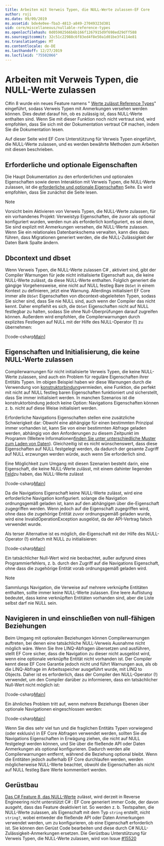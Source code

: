 ```yaml
---
title: Arbeiten mit Verweis Typen, die NULL-Werte zulassen-EF Core
author: roji
ms.date: 09/09/2019
ms.assetid: bde4e0ee-fba3-4813-a849-27049323d301
uid: core/miscellaneous/nullable-reference-types
ms.openlocfilehash: 0d05902566b6b166f1267915d9f698ed29dff588
ms.sourcegitcommit: 32c51c22988c6f83ed4f8e50a1d01be3f4114e81
ms.translationtype: MT
ms.contentlocale: de-DE
ms.lasthandoff: 12/27/2019
ms.locfileid: "75502066"
---
```

# <a name="working-with-nullable-reference-types"></a>Arbeiten mit Verweis Typen, die NULL-Werte zulassen

C#in 8 wurde ein neues Feature namens " [Werte zulässt Reference Types](/dotnet/csharp/tutorials/nullable-reference-types)" eingeführt, sodass Verweis Typen mit Anmerkungen versehen werden können. Dies deutet darauf hin, ob es zulässig ist, dass NULL-Werte enthalten sind. Wenn Sie mit dieser Funktion noch nicht vertraut sind, wird empfohlen, dass Sie sich mit der Dokumentation vertraut C# machen, indem Sie die Dokumentation lesen.

Auf dieser Seite wird EF Core Unterstützung für Verweis Typen eingeführt, die NULL-Werte zulassen, und es werden bewährte Methoden zum Arbeiten mit diesen beschrieben.

## <a name="required-and-optional-properties"></a>Erforderliche und optionale Eigenschaften

Die Haupt Dokumentation zu den erforderlichen und optionalen Eigenschaften sowie deren Interaktion mit Verweis Typen, die NULL-Werte zulassen, ist die [erforderliche und optionale Eigenschaften](xref:core/modeling/entity-properties#required-and-optional-properties) Seite. Es wird empfohlen, dass Sie zunächst die Seite lesen.

> [!NOTE]
> Vorsicht beim Aktivieren von Verweis Typen, die NULL-Werte zulassen, für ein vorhandenes Projekt: Verweistyp Eigenschaften, die zuvor als optional konfiguriert wurden, werden nun als erforderlich konfiguriert, es sei denn, Sie sind explizit mit Anmerkungen versehen, die NULL-Werte zulassen. Wenn Sie ein relationales Datenbankschema verwalten, kann dies dazu führen, dass Migrationen generiert werden, die die NULL-Zulässigkeit der Daten Bank Spalte ändern.

## <a name="dbcontext-and-dbset"></a>Dbcontext und dbset

Wenn Verweis Typen, die NULL-Werte zulassen C# , aktiviert sind, gibt der Compiler Warnungen für jede nicht initialisierte Eigenschaft aus, die keine NULL-Werte zulässt, da diese NULL-Werte enthalten. Folglich generiert die gängige Vorgehensweise, eine nicht auf NULL festleg Bare `DbSet` in einem Kontext zu definieren, jetzt eine Warnung. Allerdings initialisiert EF Core immer alle `DbSet` Eigenschaften von dbcontext-abgeleiteten Typen, sodass Sie sicher sind, dass Sie nie NULL sind, auch wenn der Compiler das nicht kennt. Daher empfiehlt es sich, die `DbSet` Eigenschaften nicht auf NULL festlegbar zu halten, sodass Sie ohne Null-Überprüfungen darauf zugreifen können. Außerdem wird empfohlen, die Compilerwarnungen durch explizites Festlegen auf NULL mit der Hilfe des NULL-Operator (!) zu übernehmen:

[!code-csharp[Main](../../../samples/core/Miscellaneous/NullableReferenceTypes/NullableReferenceTypesContext.cs?name=Context&highlight=3-4)]

## <a name="non-nullable-properties-and-initialization"></a>Eigenschaften und Initialisierung, die keine NULL-Werte zulassen

Compilerwarnungen für nicht initialisierte Verweis Typen, die keine NULL-Werte zulassen, sind auch ein Problem für reguläre Eigenschaften ihrer Entitäts Typen. Im obigen Beispiel haben wir diese Warnungen durch die Verwendung von [konstruktorbindung](xref:core/modeling/constructors)vermieden, eine Funktion, die perfekt mit nicht auf NULL festleg baren Eigenschaften funktioniert und sicherstellt, dass Sie immer initialisiert werden. In manchen Szenarios ist die konstruktorbindung jedoch keine Option: Navigations Eigenschaften können z. b. nicht auf diese Weise initialisiert werden.

Erforderliche Navigations Eigenschaften stellen eine zusätzliche Schwierigkeit dar: Obwohl eine abhängige für einen bestimmten Prinzipal immer vorhanden ist, kann Sie von einer bestimmten Abfrage geladen werden, abhängig von den Anforderungen zu diesem Zeitpunkt im Programm (Weitere Informationen[finden Sie unter unterschiedliche Muster zum Laden von Daten](xref:core/querying/related-data)). Gleichzeitig ist es nicht wünschenswert, dass diese Eigenschaften auf NULL festgelegt werden, da dadurch der gesamte Zugriff auf NULL erzwungen werden würde, auch wenn Sie erforderlich sind.

Eine Möglichkeit zum Umgang mit diesen Szenarien besteht darin, eine Eigenschaft, die keine NULL-Werte zulässt, mit einem dahinter liegenden [Feld](xref:core/modeling/backing-field)zu haben, das NULL-Werte zulässt

[!code-csharp[Main](../../../samples/core/Miscellaneous/NullableReferenceTypes/Order.cs?range=12-17)]

Da die Navigations Eigenschaft keine NULL-Werte zulässt, wird eine erforderliche Navigation konfiguriert. solange die Navigation ordnungsgemäß geladen ist, kann auf den abhängigen über die-Eigenschaft zugegriffen werden. Wenn jedoch auf die Eigenschaft zugegriffen wird, ohne dass die zugehörige Entität zuvor ordnungsgemäß geladen wurde, wird eine InvalidOperationException ausgelöst, da der API-Vertrag falsch verwendet wurde.

Als terser Alternative ist es möglich, die-Eigenschaft mit der Hilfe des NULL-Operator (!) einfach mit NULL zu initialisieren:

[!code-csharp[Main](../../../samples/core/Miscellaneous/NullableReferenceTypes/Order.cs?range=19)]

Ein tatsächlicher Null-Wert wird nie beobachtet, außer aufgrund eines Programmierfehlers, z. b. durch den Zugriff auf die Navigations Eigenschaft, ohne dass die zugehörige Entität vorab ordnungsgemäß geladen wird.

> [!NOTE]
> Sammlungs Navigation, die Verweise auf mehrere verknüpfte Entitäten enthalten, sollte immer keine NULL-Werte zulassen. Eine leere Auflistung bedeutet, dass keine verknüpften Entitäten vorhanden sind, aber die Liste selbst darf nie NULL sein.

## <a name="navigating-and-including-nullable-relationships"></a>Navigieren in und einschließen von null-fähigen Beziehungen

Beim Umgang mit optionalen Beziehungen können Compilerwarnungen auftreten, bei denen eine tatsächliche NULL-Verweis Ausnahme nicht möglich wäre. Wenn Sie Ihre LINQ-Abfragen übersetzen und ausführen, stellt EF Core sicher, dass die Navigation zu dieser nicht ausgelöst wird, wenn eine optionale verknüpfte Entität nicht vorhanden ist. Der Compiler kennt diese EF Core Garantie jedoch nicht und führt Warnungen aus, als ob die LINQ-Abfrage im Arbeitsspeicher ausgeführt wurde, mit LINQ to Objects. Daher ist es erforderlich, dass der Compiler den NULL-Operator (!) verwendet, um den Compiler darüber zu informieren, dass ein tatsächlicher Null-Wert nicht möglich ist:

[!code-csharp[Main](../../../samples/core/Miscellaneous/NullableReferenceTypes/Program.cs?range=46)]

Ein ähnliches Problem tritt auf, wenn mehrere Beziehungs Ebenen über optionale Navigationen eingeschlossen werden:

[!code-csharp[Main](../../../samples/core/Miscellaneous/NullableReferenceTypes/Program.cs?range=36-39&highlight=2)]

Wenn Sie dies sehr viel tun und die fraglichen Entitäts Typen vorwiegend (oder exklusiv) in EF Core Abfragen verwendet werden, sollten Sie die Navigations Eigenschaften in Erwägung ziehen, die nicht auf NULL festgelegt werden können, und Sie über die fließende API oder Daten Anmerkungen als optional konfigurieren. Dadurch werden alle Compilerwarnungen entfernt, während die Beziehung optional bleibt. Wenn die Entitäten jedoch außerhalb EF Core durchlaufen werden, werden möglicherweise NULL-Werte beachtet, obwohl die Eigenschaften als nicht auf NULL festleg Bare Werte kommentiert werden.

## <a name="scaffolding"></a>Gerüstbau

[Das C# Feature 8, das NULL-Werte](/dotnet/csharp/tutorials/nullable-reference-types) zulässt, wird derzeit in Reverse Engineering nicht unterstützt C# : EF Core generiert immer Code, der davon ausgeht, dass das Feature deaktiviert ist. So werden z. b. Textspalten, die NULL-Werte zulassen, als Eigenschaft mit dem Typ `string` erstellt, nicht `string?`, wobei entweder die fließende API oder Daten Anmerkungen verwendet werden, um zu konfigurieren, ob eine Eigenschaft erforderlich ist. Sie können den Gerüst Code bearbeiten und diese durch C# NULL-Zulässigkeit-Anmerkungen ersetzen. Die Gerüstbau Unterstützung für Verweis Typen, die NULL-Werte zulassen, wird von Issue [#15520](https://github.com/aspnet/EntityFrameworkCore/issues/15520)
